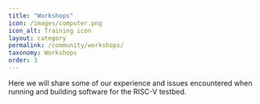 ```yaml
---
title: "Workshops"
icon: /images/computer.png
icon_alt: Training icon
layout: category
permalink: /community/workshops/
taxonomy: Workshops
order: 3
---
```



Here we will share some of our experience and issues encountered when running and building software for the RISC-V testbed.
